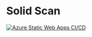# Solid Scan
[![Azure Static Web Apps CI/CD](https://github.com/jeremiah-carlson/solid-scan/actions/workflows/azure-static-web-apps-salmon-rock-0523f670f.yml/badge.svg)](https://github.com/jeremiah-carlson/solid-scan/actions/workflows/azure-static-web-apps-salmon-rock-0523f670f.yml)